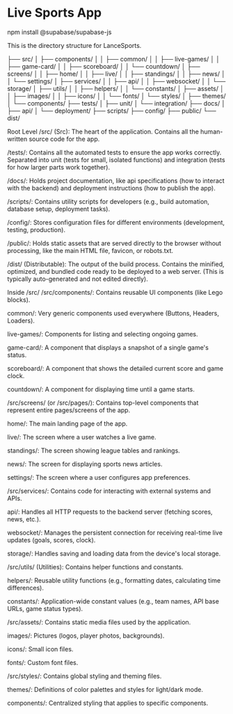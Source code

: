# Live Sports App

npm install @supabase/supabase-js


This is the directory structure for LanceSports.

├── src/
│   ├── components/
│   │   ├── common/
│   │   ├── live-games/
│   │   ├── game-card/
│   │   ├── scoreboard/
│   │   └── countdown/
│   ├── screens/
│   │   ├── home/
│   │   ├── live/
│   │   ├── standings/
│   │   ├── news/
│   │   └── settings/
│   ├── services/
│   │   ├── api/
│   │   ├── websocket/
│   │   └── storage/
│   ├── utils/
│   │   ├── helpers/
│   │   └── constants/
│   ├── assets/
│   │   ├── images/
│   │   ├── icons/
│   │   └── fonts/
│   └── styles/
│       ├── themes/
│       └── components/
├── tests/
│   ├── unit/
│   └── integration/
├── docs/
│   ├── api/
│   └── deployment/
├── scripts/
├── config/
├── public/
└── dist/

Root Level
/src/ (Src): The heart of the application. Contains all the human-written source code for the app.

/tests/: Contains all the automated tests to ensure the app works correctly. Separated into unit (tests for small, isolated functions) and integration (tests for how larger parts work together).

/docs/: Holds project documentation, like api specifications (how to interact with the backend) and deployment instructions (how to publish the app).

/scripts/: Contains utility scripts for developers (e.g., build automation, database setup, deployment tasks).

/config/: Stores configuration files for different environments (development, testing, production).

/public/: Holds static assets that are served directly to the browser without processing, like the main HTML file, favicon, or robots.txt.

/dist/ (Distributable): The output of the build process. Contains the minified, optimized, and bundled code ready to be deployed to a web server. (This is typically auto-generated and not edited directly).

Inside /src/
/src/components/: Contains reusable UI components (like Lego blocks).

common/: Very generic components used everywhere (Buttons, Headers, Loaders).

live-games/: Components for listing and selecting ongoing games.

game-card/: A component that displays a snapshot of a single game's status.

scoreboard/: A component that shows the detailed current score and game clock.

countdown/: A component for displaying time until a game starts.

/src/screens/ (or /src/pages/): Contains top-level components that represent entire pages/screens of the app.

home/: The main landing page of the app.

live/: The screen where a user watches a live game.

standings/: The screen showing league tables and rankings.

news/: The screen for displaying sports news articles.

settings/: The screen where a user configures app preferences.

/src/services/: Contains code for interacting with external systems and APIs.

api/: Handles all HTTP requests to the backend server (fetching scores, news, etc.).

websocket/: Manages the persistent connection for receiving real-time live updates (goals, scores, clock).

storage/: Handles saving and loading data from the device's local storage.

/src/utils/ (Utilities): Contains helper functions and constants.

helpers/: Reusable utility functions (e.g., formatting dates, calculating time differences).

constants/: Application-wide constant values (e.g., team names, API base URLs, game status types).

/src/assets/: Contains static media files used by the application.

images/: Pictures (logos, player photos, backgrounds).

icons/: Small icon files.

fonts/: Custom font files.

/src/styles/: Contains global styling and theming files.

themes/: Definitions of color palettes and styles for light/dark mode.

components/: Centralized styling that applies to specific components.